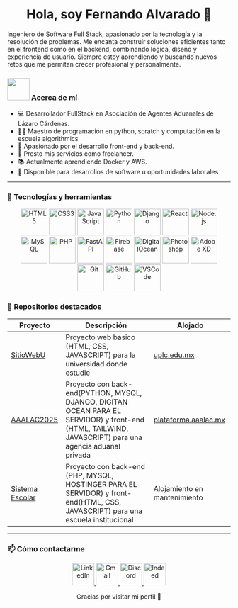 <h1 align="center">Hola, soy Fernando Alvarado 👋</h1>
Ingeniero de Software Full Stack, apasionado por la tecnología y la resolución de problemas. Me encanta construir soluciones eficientes tanto en el frontend como en el backend, combinando lógica, diseño y experiencia de usuario. Siempre estoy aprendiendo y buscando nuevos retos que me permitan crecer profesional y personalmente.

### <picture><img src = "https://github.com/7oSkaaa/7oSkaaa/blob/main/Images/about_me.gif?raw=true" width = 50px></picture> Acerca de mí
- 💻 Desarrollador FullStack en Asociación de Agentes Aduanales de Lázaro Cárdenas.
- 👨‍🏫 Maestro de programación en python, scratch y computación en la escuela algorithmics
- 🚀 Apasionado por el desarrollo front-end y back-end.
- 🧩 Presto mis servicios como freelancer.
- 📚 Actualmente aprendiendo Docker y AWS.
- 📄 Disponible para desarrollos de software u oportunidades laborales

---

### 🔧 Tecnologías y herramientas

<p align="center">
  <img src="https://cdn.jsdelivr.net/gh/devicons/devicon/icons/html5/html5-original.svg" alt="HTML5" width="60" height="60"/>
  <img src="https://cdn.jsdelivr.net/gh/devicons/devicon/icons/css3/css3-original.svg" alt="CSS3" width="60" height="60"/>
  <img src="https://cdn.jsdelivr.net/gh/devicons/devicon/icons/javascript/javascript-original.svg" alt="JavaScript" width="60" height="60"/>
  <img src="https://cdn.jsdelivr.net/gh/devicons/devicon/icons/python/python-original.svg" alt="Python" width="60" height="60"/>
  <img src="https://cdn.jsdelivr.net/gh/devicons/devicon/icons/django/django-plain.svg" alt="Django" width="60" height="60"/>
  <img src="https://cdn.jsdelivr.net/gh/devicons/devicon/icons/react/react-original.svg" alt="React" width="60" height="60"/>
  <img src="https://cdn.jsdelivr.net/gh/devicons/devicon/icons/nodejs/nodejs-original.svg" alt="Node.js" width="60" height="60"/>
  <img src="https://cdn.jsdelivr.net/gh/devicons/devicon/icons/mysql/mysql-original.svg" alt="MySQL" width="60" height="60"/>
  <img src="https://cdn.jsdelivr.net/gh/devicons/devicon/icons/php/php-original.svg" alt="PHP" width="60" height="60"/>
  <img src="https://cdn.jsdelivr.net/gh/devicons/devicon/icons/fastapi/fastapi-original.svg" alt="FastAPI" width="60" height="60"/>
  <img src="https://img.shields.io/badge/Firebase-FFCA28?style=flat&logo=firebase&logoColor=black" alt="Firebase" width="60" height="60"/>
  <img src="https://cdn-icons-png.flaticon.com/512/5968/5968705.png](https://img.shields.io/badge/DigitalOcean-0080FF?style=flat&logo=digitalocean&logoColor=white" alt="DigitalOcean" width="60" height="60"/>
  <img src="https://cdn-icons-png.flaticon.com/512/5968/5968520.png" alt="Photoshop" width="60" height="60"/>
  <img src="https://img.shields.io/badge/Adobe_XD-FF61F6?style=flat&logo=adobe-xd&logoColor=white" alt="Adobe XD" width="60" height="60"/>
  <img src="https://cdn.jsdelivr.net/gh/devicons/devicon/icons/git/git-original.svg" alt="Git" width="60" height="60"/>
  <img src="https://cdn.jsdelivr.net/gh/devicons/devicon/icons/github/github-original.svg" alt="GitHub" width="60" height="60"/>
  <img src="https://cdn.jsdelivr.net/gh/devicons/devicon/icons/vscode/vscode-original.svg" alt="VSCode" width="60" height="60"/>
</p>

### 📂 Repositorios destacados
| Proyecto | Descripción | Alojado |
|----------|-------------|---------|
| [SitioWebU](https://github.com/FerGod/SitioWebU) | Proyecto web basico (HTML, CSS, JAVASCRIPT) para la universidad donde estudie | [uplc.edu.mx](https://uplc.edu.mx/) |
| [AAALAC2025](#) | Proyecto con back-end(PYTHON, MYSQL, DJANGO, DIGITAN OCEAN PARA EL SERVIDOR) y front-end (HTML, TAILWIND, JAVASCRIPT) para una agencia aduanal privada | [plataforma.aaalac.mx](https://plataforma.aaalac.mx/) |
| [Sistema Escolar](https://github.com/mEquihua/SitioWebUPLC) | Proyecto con back-end (PHP, MYSQL, HOSTINGER PARA EL SERVIDOR) y front-end(HTML, CSS, JAVASCRIPT) para una escuela institucional | Alojamiento en mantenimiento |
---

### 📫 Cómo contactarme
<p align="center">
  <!-- LinkedIn -->
  <a href="https://www.linkedin.com/in/alvarado-soria-fernando-9bb433246/" target="blank">
    <img src="https://user-images.githubusercontent.com/88904952/234979284-68c11d7f-1acc-4f0c-ac78-044e1037d7b0.png" alt="LinkedIn" height="50" width="50" />
  </a>
  <!-- Gmail -->
  <a href="fernan.alvarado201@gmail.com" target="blank">
    <img src="https://cdn-icons-png.flaticon.com/512/732/732200.png" alt="Gmail" height="50" width="50" />
  </a>
  <!-- Discord -->
  <a href="https://discordapp.com/users/tu-id-o-usuario" target="blank">
    <img src="https://cdn-icons-png.flaticon.com/512/2111/2111370.png" alt="Discord" height="50" width="50" />
  </a>
  <!-- Indeed -->
  <a href="https://profile.indeed.com/?hl=es_MX&co=MX&from=gnav-homepage" target="blank">
    <img src="https://cdn-icons-png.flaticon.com/512/5977/5977577.png" alt="Indeed" height="50" width="50" />
  </a>
</p>

<p align="center">Gracias por visitar mi perfil 🙌</p>

